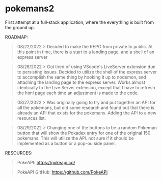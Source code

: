 # pokemans2

First attempt at a full-stack application, where the everything is built from the ground up.

ROADMAP:

> 08/22/2022 > Decided to make the REPO from private to public. At this point in time, there is a start to a 
  landing page, and a shell of an express server
  
> 08/26/2022 > Got tired of using VScode's LiveServer extension due to persisting issues. Decided to utilize the shell
  of the express server to accomplish the same thing by hooking it up to nodemon, and attaching the landing page to the 
  express server. Works almost identically to the Live Server extension, except that I have to refresh the html page
  each time an adjustment is made to the code.
  
> 08/27/2022 > Was originally going to try and put together an API for all the pokemans, but did some research and   found out that there is already an API that exists for the pokemans. Adding the API to a new resources list.
 
> 08/29/2022 > Changing one of the buttons to be a random Pokeman button that will show the Pokadex entry for one of the original 150 pokemans. This will utilize the API. not sure if it should be implemented as a button or a pop-ou side panel.
 
 
 
 RESOURCES: 
 
 > PokeAPI: https://pokeapi.co/
 
 > PokeAPI GitHub: https://github.com/PokeAPI
